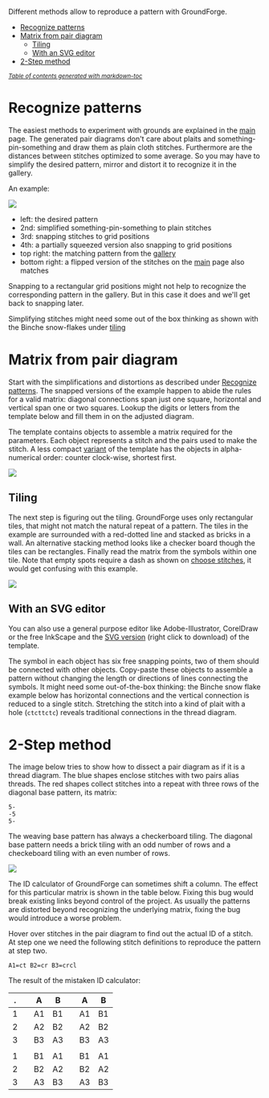 Different methods allow to reproduce a pattern with GroundForge.

- [Recognize patterns](#recognize-patterns)
- [Matrix from pair diagram](#matrix-from-pair-diagram)
  * [Tiling](#tiling)
  * [With an SVG editor](#with-an-svg-editor)
- [2-Step method](#2-step-method)

<sub><i><a href='http://ecotrust-canada.github.io/markdown-toc/'>Table of contents generated with markdown-toc</a></i></sub>

Recognize patterns
==================

The easiest methods to experiment with grounds are explained in the [main] page.
The generated pair diagrams don't care about plaits and something-pin-something
and draw them as plain cloth stitches.
Furthermore are the distances between stitches optimized to some average.
So you may have to simplify the desired pattern,
mirror and distort it to recognize it in the gallery. 

An example:

![](https://raw.githubusercontent.com/wiki/d-bl/GroundForge/images/recognize.png)

* left: the desired pattern
* 2nd: simplified something-pin-something to plain stitches
* 3rd: snapping stitches to grid positions
* 4th: a partially squeezed version also snapping to grid positions
* top right: the matching pattern from the [gallery]
* bottom right: a flipped version of the stitches on the [main] page also matches

Snapping to a rectangular grid positions might not help to recognize the corresponding pattern in the gallery.
But in this case it does and we'll get back to snapping later.

Simplifying stitches might need some out of the box thinking as shown with the Binche snow-flakes under [tiling](#tiling)


Matrix from pair diagram
========================

Start with the simplifications and distortions as described under [Recognize patterns](#recognize-patterns).
The snapped versions of the example happen to abide the rules for a valid matrix:
diagonal connections span just one square, horizontal and vertical span one or two squares.
Lookup the digits or letters from the template below and fill them in on the adjusted diagram.

The template contains objects to assemble a matrix required for the parameters.
Each object represents a stitch and the pairs used to make the stitch.
A less compact [variant] of the template has the objects in alpha-numerical order:
counter clock-wise, shortest first.

![](https://raw.githubusercontent.com/wiki/d-bl/GroundForge/images/matrix-template.png)


Tiling
------

The next step is figuring out the tiling.
GroundForge uses only rectangular tiles, that might not match the natural repeat of a pattern.
The tiles in the example are surrounded with a red-dotted line and stacked as bricks in a wall. 
An alternative stacking method looks like a checker board though the tiles can be rectangles.
Finally read the matrix from the symbols within one tile.
Note that empty spots require a dash as shown on [choose stitches](Choose-Stitches),
it would get confusing with this example.

![](https://raw.githubusercontent.com/wiki/d-bl/GroundForge/images/matrix-example.png)


With an SVG editor
------------------

You can also use a general purpose editor like Adobe-Illustrator, CorelDraw or the free InkScape
and the [SVG version] (right click to download) of the template.

The symbol in each object has six free snapping points, two of them should be connected with other objects.
Copy-paste these objects to assemble a pattern without changing the length or directions of lines connecting the symbols. It might need some out-of-the-box thinking: the Binche snow flake example below has horizontal connections and the vertical connection is reduced to a single stitch. Stretching the stitch into a kind of plait with a hole (`ctcttctc`) reveals traditional connections in the thread diagram.


2-Step method
==============

The image below tries to show how to dissect a pair diagram as if it is a thread diagram.
The blue shapes enclose stitches with two pairs alias threads.
The red shapes collect stitches into a repeat with three rows of the diagonal base pattern, its matrix:

    5-
    -5
    5-

The weaving base pattern has always a checkerboard tiling. The diagonal base pattern needs a brick tiling with an odd number of rows and a checkeboard tiling with an even number of rows.

![](https://raw.githubusercontent.com/wiki/d-bl/GroundForge/images/disect-pairs-as-threads.png)

The ID calculator of GroundForge can sometimes shift a column.
The effect for this particular matrix is shown in the table below.
Fixing this bug would break existing links beyond control of the project.
As usually the patterns are distorted beyond recognizing the underlying matrix,
fixing the bug would introduce a worse problem.

Hover over stitches in the pair diagram to find out the actual ID of a stitch.
At step one we need the following stitch definitions to reproduce the pattern at step two.

    A1=ct B2=cr B3=crcl

The result of the mistaken ID calculator:

|  .  |     |  A  |  B  |     |  A  |  B  |
| --- | --- | --- | --- | --- | --- | --- |
|  1  |     | A1  | B1  |     | A1  | B1  |
|  2  |     | A2  | B2  |     | A2  | B2  |
|  3  |     | B3  | A3  |     | B3  | A3  |
|     |     |     |     |     |     |     |
|  1  |     | B1  | A1  |     | B1  | A1  |
|  2  |     | B2  | A2  |     | B2  | A2  |
|  3  |     | A3  | B3  |     | A3  | B3  |



[SVG version]: https://raw.githubusercontent.com/wiki/d-bl/GroundForge/images/template.svg
[main]: https://d-bl.github.io/GroundForge/
[variant]: https://raw.githubusercontent.com/wiki/d-bl/GroundForge/images/matrix-template.png
[gallery]: https://d-bl.github.io/GroundForge/gallery.html
[snow flake]: https://d-bl.github.io/GroundForge/?tiles=bricks&matrix=L3H-AB-CD-%0D%0A6-2H-256-L%0D%0A-5----5---&stitches=ctc+H3%3Dctcttctc+A1%3Dctcll+B2%3Dctcll+E1%3Dctcrr+D2%3Dctcrr&rows=12&cols=14&left=1&up=1&transparency=0&#steps
